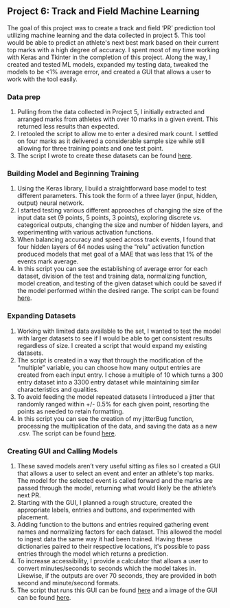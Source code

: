 ## Project 6: Track and Field Machine Learning

The goal of this project was to create a track and field ‘PR’ prediction tool utilizing machine learning and the data collected in project 5. This tool would be able to predict an athlete's next best mark based on their current top marks with a high degree of accuracy. I spent most of my time working with Keras and Tkinter in the completion of this project. Along the way, I created and tested ML models, expanded my testing data, tweaked the models to be <1% average error, and created a GUI that allows a user to work with the tool easily.

### **Data prep**
1. Pulling from the data collected in Project 5, I initially extracted and arranged marks from athletes with over 10 marks in a given event. This returned less results than expected.
2. I retooled the script to allow me to enter a desired mark count. I settled on four marks as it delivered a considerable sample size while still allowing for three training points and one test point.
3. The script I wrote to create these datasets can be found [here](https://github.com/JamesWheeler4/James_Portfolio/blob/main/Proj_6%20Track%20and%20Field%20ML/python/ML_Prep.py).

### **Building Model and Beginning Training**
1. Using the Keras library, I build a straightforward base model to test different parameters. This took the form of a three layer (input, hidden, output) neural network.
2. I started testing various different approaches of changing the size of the input data set (9 points, 5 points, 3 points), exploring discrete vs. categorical outputs, changing the size and number of hidden layers, and experimenting with various activation functions. 
3. When balancing accuracy and speed across track events, I found that four hidden layers of 64 nodes using the “relu” activation function produced models that met goal of a MAE that was less that 1% of the events mark average.
4. In this script you can see the establishing of average error for each dataset, division of the test and training data, normalizing function, model creation, and testing of the given dataset which could be saved if the model performed within the desired range. The script can be found  [here](https://github.com/JamesWheeler4/James_Portfolio/blob/main/Proj_6%20Track%20and%20Field%20ML/python/ML_LinReg_Track.py).

### **Expanding Datasets**
1. Working with limited data available to the set, I wanted to test the model with larger datasets to see if I would be able to get consistent results regardless of size. I created a script that would expand my existing datasets.
2. The script is created in a way that through the modification of the “multiple” variable, you can choose how many output entries are created from each input entry. I chose a multiple of 10 which turns a 300 entry dataset into a 3300 entry dataset while maintaining similar characteristics and qualities.
3. To avoid feeding the model repeated datasets I introduced a jitter that randomly ranged within +/- 0.5% for each given point, resorting the points as needed to retain formatting. 
4. In this script you can see the creation of my jitterBug function, processing the multiplication of the data, and saving the data as a new .csv. The script can be found [here](https://github.com/JamesWheeler4/James_Portfolio/blob/main/Proj_6%20Track%20and%20Field%20ML/python/ML_Data_Fab.py).

### **Creating GUI and Calling Models**
1. These saved models aren’t very useful sitting as files so I created a GUI that allows a user to select an event and enter an athlete's top marks. The model for the selected event is called forward and the marks are passed through the model, returning what would likely be the athlete’s next PR.
2. Starting with the GUI, I planned a rough structure, created the appropriate labels, entries and buttons, and experimented with placement. 
3. Adding function to the buttons and entries required gathering event names and normalizing factors for each dataset. This allowed the model to ingest data the same way it had been trained. Having these dictionaries paired to their respective locations, it's possible to pass entries through the model which returns a prediction.
4. To increase accessibility, I provide a calculator that allows a user to convert minutes/seconds to seconds which the model takes in. Likewise, if the outputs are over 70 seconds, they are provided in both second and minute/second formats.
5. The script that runs this GUI can be found [here](https://github.com/JamesWheeler4/James_Portfolio/blob/main/Proj_6%20Track%20and%20Field%20ML/python/ML_Tracki_GUI.py) and a image of the GUI can be found [here](https://github.com/JamesWheeler4/James_Portfolio/blob/main/Proj_6%20Track%20and%20Field%20ML/images/ML_Track_GUI.png).

